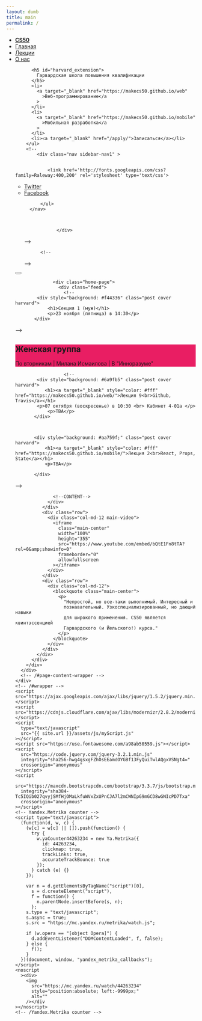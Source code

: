 ```yaml
---
layout: dumb
title: main
permalink: /
---
```

<html>
  <head>
    <meta charset="UTF-8" />
    <meta name="viewport" content="width=device-width, initial-scale=1" />
    <meta
      name="description"
      content="Материалы к курсу CS50 на русском языке. Основы программирования и введение в компьютерную науку."
    />
    <meta
      name="keywords"
      content="CS50, makecs50, основы, программирование, грозный, чечня, ггнту, веб, мобильная, разработка"
    />
    <link rel="stylesheet" href="{{ site.url }}/assets/css/normalize.css" />
    <link rel="stylesheet" href="{{ site.url }}/assets/css/style.css" />
    <link
      rel="stylesheet"
      href="https://maxcdn.bootstrapcdn.com/bootstrap/3.3.7/css/bootstrap.min.css"
      integrity="sha384-BVYiiSIFeK1dGmJRAkycuHAHRg32OmUcww7on3RYdg4Va+PmSTsz/K68vbdEjh4u"
      crossorigin="anonymous"
    />
    <link
      href="https://fonts.googleapis.com/css?family=Open+Sans:300i"
      rel="stylesheet"
    />
    <link
      href="https://fonts.googleapis.com/css?family=Roboto+Slab"
      rel="stylesheet"
    />
    <link rel="shortcut icon" href="{{ site.url }}/assets/images/favicon.ico" />
    <title>Курс CS50 в Грозном</title>
  </head>

  <body>
    <div class="se-pre-con"></div>
    <div id="wrapper">
      <div class="overlay"></div>
      <!-- Sidebar -->
      <nav
        class="navbar navbar-inverse navbar-fixed-top"
        id="sidebar-wrapper"
        role="navigation"
      >
        <ul class="nav sidebar-nav">
          <li class="sidebar-brand">
            <a href="#"><b> CS50</b> </a>
          </li>
          <li><a href="#">Главная</a></li>
          <li><a href="{{ site.url }}/weeks/">Лекции</a></li>
          <!-- <li>
            <a href="" target="_blank">Справочник</a>
          </li> -->
          <!--                 <li> <a target="_blank" href="http://discuss.makecs50.ru">Обсуждение</a> </li> -->
          <li><a href="{{ site.url }}/about">О нас</a></li>
          

          <h5 id="harvard_extension">
            Гарвардская школа повышения квалификации
          </h5>
          <li>
            <a target="_blank" href="https://makecs50.github.io/web"
              >Веб-программирование</a
            >
          </li>
          <li>
            <a target="_blank" href="https://makecs50.github.io/mobile"
              >Мобильная разработка</a
            >
          </li>
          <li><a target="_blank" href="/apply/">Записаться</a></li>
        </ul>
        <!--
            <div class="nav sidebar-nav1" >
                
                
                <link href='http://fonts.googleapis.com/css?family=Raleway:400,200' rel='stylesheet' type='text/css'> 
  
  <link href="//netdna.bootstrapcdn.com/font-awesome/4.1.0/css/font-awesome.min.css" rel="stylesheet">
<nav class="social">
          <ul>
              <li><a href="http://twitter.com/gian_michelle">Twitter <i class="fa fa-twitter"></i></a></li>
              <li><a href="http://facebook.com/gian.michelle">Facebook <i class="fa fa-facebook"></i></a></li>
              
              
          </ul>
      </nav>
        
                
                
                </div>
-->
        <div class="nav sidebar-nav1">
          <!--            <a href="http://twitter.com/makecs50" target="_blank" class="icon-button twitter"><i class="icon-twitter"></i><span></span></a> -->

          <!--
<a href="http://facebook.com" class="icon-button facebook"><i class="icon-facebook"></i><span></span></a>
<a href="http://plus.google.com" class="icon-button google-plus"><i class="icon-google-plus"></i><span></span></a>
-->
        </div>
      </nav>
      <!-- /#sidebar-wrapper -->
      <!-- Page Content -->
      <div id="page-content-wrapper">
        <button
          type="button"
          class="hamburger is-closed"
          data-toggle="offcanvas"
        >
          <span class="hamb-top"></span> <span class="hamb-middle"></span>
          <span class="hamb-bottom"></span>
        </button>
        <div class="container">
          <div class="row">
            <div class="col-md-9 col-lg-10 col-lg-offset-2">
              <div class="row">
                <div class="col-xs-12">
                  <!--CONTENT-->

                  <div class="home-page">
                    <div class="feed">
                      <!--
	   		<div style="background: #f44336" class="post cover harvard">
		   		<h1>Секция 1 (муж)</h1>
		   		<p>23 ноября (пятница) в 14:30</p>
           </div>
-->
                      <!--
	       <div class="post cover harvard">
		   		<h1>Неделя 8 (муж) - Flask</h1>
   		<p>24 февраля (воскресенье) в 10:30 | Кабинет 3-05</p> 
			<p>TBA</p>
           </div>
-->
                      <div
                        style="background: #e91e63"
                        class="post cover harvard"
                      >
                        <h1>Женская группа</h1>
                        <p>По вторникам | Милана Исмаилова | В "Инноразуме"</p>
                      </div>

                      <!--
			<div style="background: #6a9fb5" class="post cover harvard">
               <h1><a target="_blank" style="color: #fff" href="https://makecs50.github.io/web/">Лекция 9<br>Github, Travis</a></h1>
            <p>07 октября (воскресенье) в 10:30 <br> Кабинет 4-01а </p>
				<p>TBA</p>
           </div>
	      

		   
		   <div style="background: #aa759f;" class="post cover harvard">
               <h1><a target="_blank" style="color: #fff" href="https://makecs50.github.io/mobile/">Лекция 2<br>React, Props, State</a></h1>
               <p>TBA</p>
			   
           </div>
-->
                    </div>
                  </div>

                  <!--CONTENT-->
                </div>
              </div>
              <div class="row">
                <div class="col-md-12 main-video">
                  <iframe
                    class="main-center"
                    width="100%"
                    height="355"
                    src="https://www.youtube.com/embed/bQtE1Fn8tTA?rel=0&amp;showinfo=0"
                    frameborder="0"
                    allowfullscreen
                  ></iframe>
                </div>
              </div>
              <div class="row">
                <div class="col-md-12">
                  <blockquote class="main-center">
                    <p>
                      "Непростой, но все-таки выполнимый. Интересный и
                      познавательный. Узкоспециализированный, но дающий навыки
                      для широкого применения. CS50 является квинтэссенцией
                      Гарвардского (и Йельского!) курса."
                    </p>
                  </blockquote>
                </div>
              </div>
            </div>
          </div>
        </div>
      </div>
      <!-- /#page-content-wrapper -->
    </div>
    <!-- /#wrapper -->
    <script src="https://ajax.googleapis.com/ajax/libs/jquery/1.5.2/jquery.min.js"></script>
    <script src="https://cdnjs.cloudflare.com/ajax/libs/modernizr/2.8.2/modernizr.js"></script>
    <script
      type="text/javascript"
      src="{{ site.url }}/assets/js/myScript.js"
    ></script>
    <script src="https://use.fontawesome.com/a98ab50559.js"></script>
    <script
      src="https://code.jquery.com/jquery-3.2.1.min.js"
      integrity="sha256-hwg4gsxgFZhOsEEamdOYGBf13FyQuiTwlAQgxVSNgt4="
      crossorigin="anonymous"
    ></script>
    <script
      src="https://maxcdn.bootstrapcdn.com/bootstrap/3.3.7/js/bootstrap.min.js"
      integrity="sha384-Tc5IQib027qvyjSMfHjOMaLkfuWVxZxUPnCJA7l2mCWNIpG9mGCD8wGNIcPD7Txa"
      crossorigin="anonymous"
    ></script>
    <!-- Yandex.Metrika counter -->
    <script type="text/javascript">
      (function(d, w, c) {
        (w[c] = w[c] || []).push(function() {
          try {
            w.yaCounter44263234 = new Ya.Metrika({
              id: 44263234,
              clickmap: true,
              trackLinks: true,
              accurateTrackBounce: true
            });
          } catch (e) {}
        });

        var n = d.getElementsByTagName("script")[0],
          s = d.createElement("script"),
          f = function() {
            n.parentNode.insertBefore(s, n);
          };
        s.type = "text/javascript";
        s.async = true;
        s.src = "https://mc.yandex.ru/metrika/watch.js";

        if (w.opera == "[object Opera]") {
          d.addEventListener("DOMContentLoaded", f, false);
        } else {
          f();
        }
      })(document, window, "yandex_metrika_callbacks");
    </script>
    <noscript
      ><div>
        <img
          src="https://mc.yandex.ru/watch/44263234"
          style="position:absolute; left:-9999px;"
          alt=""
        /></div
    ></noscript>
    <!-- /Yandex.Metrika counter -->
  </body>
</html>
